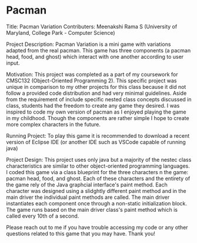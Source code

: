 # Pacman

Title: Pacman Variation
Contributers: Meenakshi Rama S (University of Maryland, College Park - Computer Science)

Project Description: Pacman Variation is a mini game with variations adapted from the real pacman. This game has three components (a pacman head, food, and ghost) which interact with one another according to user input.

Motivation: This project was completed as a part of my coursework for CMSC132 (Object-Oriented Programming 2). This specific project was unique in comparison to my other projects for this class because it did not follow a provided code distribution and had very minimal guidelines. Aside from the requirement of include specific nested class concepts discussed in class, students had the freedom to create any game they desired. I was inspired to code my own version of pacman as I enjoyed playing the game in my childhood. Though the components are rather simple I hope to create more complex characters in the future.

Running Project: To play this game it is recommended to download a recent version of Eclipse IDE (or another IDE such as VSCode capable of running java)

Project Design: This project uses only java but a majority of the nestec class characteristics are similar to other object-oriented programming languages. I coded this game via a class blueprint for the three characters n the game: pacman head, food, and ghost. Each of these characters and the entirety of the game rely of the Java graphcial interface's paint method. Each character was designed using a slidghtly different paint method and in the main driver the individual paint methods are called. The main driver instantiates each component once through a non-static initialization block. The game runs based on the main driver class's paint method which is called every 10th of a second.

Please reach out to me if you have trouble accessing my code or any other questions related to this game that you may have. Thank you!
